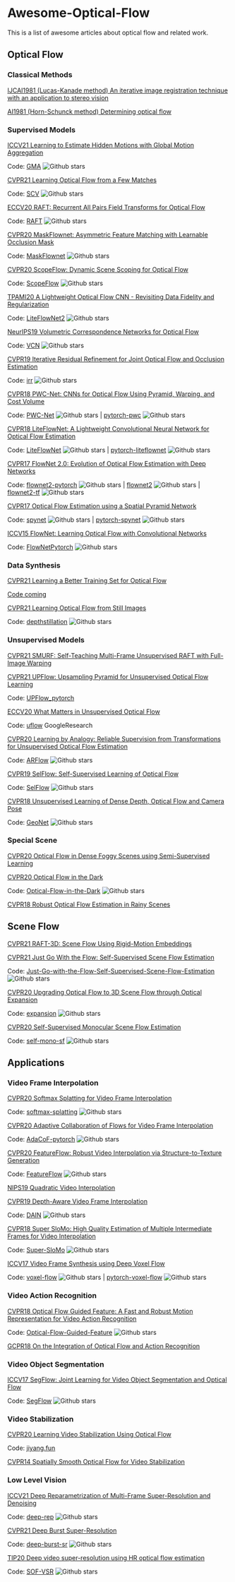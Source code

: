 # Awesome-Optical-Flow
This is a list of awesome articles about optical flow and related work.

## Optical Flow
### Classical Methods
[IJCAI1981 (Lucas-Kanade method) An iterative image registration technique with an application to stereo vision](http://citeseer.ist.psu.edu/viewdoc/download;jsessionid=C41563DCDDC44CB0E13D6D64D89FF3FD?doi=10.1.1.421.4619&rep=rep1&type=pdf)

[AI1981 (Horn-Schunck method) Determining optical flow](http://citeseerx.ist.psu.edu/viewdoc/download?doi=10.1.1.66.562&rep=rep1&type=pdf)

### Supervised Models
[ICCV21 Learning to Estimate Hidden Motions with Global Motion Aggregation](https://arxiv.org/abs/2104.02409)

Code: [GMA](https://github.com/zacjiang/GMA) ![Github stars](https://img.shields.io/github/stars/zacjiang/GMA)

[CVPR21 Learning Optical Flow from a Few Matches](https://arxiv.org/abs/2104.02166)

Code: [SCV](https://github.com/zacjiang/SCV) ![Github stars](https://img.shields.io/github/stars/zacjiang/SCV)

[ECCV20 RAFT: Recurrent All Pairs Field Transforms for Optical Flow](https://arxiv.org/pdf/2003.12039.pdf)

Code: [RAFT](https://github.com/princeton-vl/RAFT) ![Github stars](https://img.shields.io/github/stars/princeton-vl/RAFT)

[CVPR20 MaskFlownet: Asymmetric Feature Matching with Learnable Occlusion Mask](https://arxiv.org/abs/2003.10955) 

Code: [MaskFlownet](https://github.com/microsoft/MaskFlownet) ![Github stars](https://img.shields.io/github/stars/microsoft/MaskFlownet)

[CVPR20 ScopeFlow: Dynamic Scene Scoping for Optical Flow](https://arxiv.org/abs/2002.10770)

Code: [ScopeFlow](https://github.com/avirambh/ScopeFlow) ![Github stars](https://img.shields.io/github/stars/avirambh/ScopeFlow)

[TPAMI20 A Lightweight Optical Flow CNN - Revisiting Data Fidelity and Regularization](https://arxiv.org/abs/1903.07414) 

Code: [LiteFlowNet2](https://github.com/twhui/LiteFlowNet2) ![Github stars](https://img.shields.io/github/stars/twhui/LiteFlowNet2)

[NeurIPS19 Volumetric Correspondence Networks for Optical Flow](https://papers.nips.cc/paper/2019/hash/bbf94b34eb32268ada57a3be5062fe7d-Abstract.html)

Code: [VCN](https://github.com/gengshan-y/VCN) ![Github stars](https://img.shields.io/github/stars/gengshan-y/VCN)

[CVPR19 Iterative Residual Refinement for Joint Optical Flow and Occlusion Estimation](https://arxiv.org/pdf/1904.05290.pdf) 

Code: [irr](https://github.com/visinf/irr) ![Github stars](https://img.shields.io/github/stars/visinf/irr)

[CVPR18 PWC-Net: CNNs for Optical Flow Using Pyramid, Warping, and Cost Volume](https://arxiv.org/abs/1709.02371) 

Code: [PWC-Net](https://github.com/NVlabs/PWC-Net) ![Github stars](https://img.shields.io/github/stars/NVlabs/PWC-Net) | [pytorch-pwc](https://github.com/sniklaus/pytorch-pwc) ![Github stars](https://img.shields.io/github/stars/sniklaus/pytorch-pwc) 

[CVPR18 LiteFlowNet: A Lightweight Convolutional Neural Network for Optical Flow Estimation](https://arxiv.org/abs/1805.07036)

Code: [LiteFlowNet](https://github.com/twhui/LiteFlowNet) ![Github stars](https://img.shields.io/github/stars/twhui/LiteFlowNet) | [pytorch-liteflownet](https://github.com/sniklaus/pytorch-liteflownet) ![Github stars](https://img.shields.io/github/stars/sniklaus/pytorch-liteflownet)

[CVPR17 FlowNet 2.0: Evolution of Optical Flow Estimation with Deep Networks](https://arxiv.org/abs/1612.01925) 

Code: [flownet2-pytorch](https://github.com/NVIDIA/flownet2-pytorch) ![Github stars](https://img.shields.io/github/stars/NVIDIA/flownet2-pytorch) | [flownet2](https://github.com/lmb-freiburg/flownet2) ![Github stars](https://img.shields.io/github/stars/lmb-freiburg/flownet2) | [flownet2-tf](https://github.com/sampepose/flownet2-tf) ![Github stars](https://img.shields.io/github/stars/sampepose/flownet2-tf)

[CVPR17 Optical Flow Estimation using a Spatial Pyramid Network](https://arxiv.org/abs/1611.00850)

Code: [spynet](https://github.com/anuragranj/spynet) ![Github stars](https://img.shields.io/github/stars/anuragranj/spynet) | [pytorch-spynet](https://github.com/sniklaus/pytorch-spynet) ![Github stars](https://img.shields.io/github/stars/sniklaus/pytorch-spynet)

[ICCV15 FlowNet: Learning Optical Flow with Convolutional Networks](https://arxiv.org/abs/1504.06852) 

Code: [FlowNetPytorch](https://github.com/ClementPinard/FlowNetPytorch) ![Github stars](https://img.shields.io/github/stars/ClementPinard/FlowNetPytorch)

### Data Synthesis
[CVPR21 Learning a Better Training Set for Optical Flow](https://arxiv.org/abs/2104.14544)

[Code coming](https://autoflow-google.github.io/#code)

[CVPR21 Learning Optical Flow from Still Images](https://arxiv.org/abs/2104.03965)

Code: [depthstillation](https://github.com/mattpoggi/depthstillation) ![Github stars](https://img.shields.io/github/stars/mattpoggi/depthstillation)

### Unsupervised Models
[CVPR21 SMURF: Self-Teaching Multi-Frame Unsupervised RAFT with Full-Image Warping](https://arxiv.org/abs/2105.07014)

[CVPR21 UPFlow: Upsampling Pyramid for Unsupervised Optical Flow Learning](https://openaccess.thecvf.com/content/CVPR2021/papers/Luo_UPFlow_Upsampling_Pyramid_for_Unsupervised_Optical_Flow_Learning_CVPR_2021_paper.pdf)

Code: [UPFlow_pytorch](https://github.com/coolbeam/UPFlow_pytorch)

[ECCV20 What Matters in Unsupervised Optical Flow](https://arxiv.org/abs/2006.04902)

Code: [uflow](https://github.com/google-research/google-research/tree/master/uflow) GoogleResearch

[CVPR20 Learning by Analogy: Reliable Supervision from Transformations for Unsupervised Optical Flow Estimation](https://arxiv.org/abs/2003.13045)

Code: [ARFlow](https://github.com/lliuz/ARFlow) ![Github stars](https://img.shields.io/github/stars/lliuz/ARFlow)

[CVPR19 SelFlow: Self-Supervised Learning of Optical Flow](https://arxiv.org/abs/1904.09117)

Code: [SelFlow](https://github.com/ppliuboy/SelFlow) ![Github stars](https://img.shields.io/github/stars/ppliuboy/SelFlow)

[CVPR18 Unsupervised Learning of Dense Depth, Optical Flow and Camera Pose](https://arxiv.org/abs/1803.02276)

Code: [GeoNet](https://github.com/yzcjtr/GeoNet) ![Github stars](https://img.shields.io/github/stars/yzcjtr/GeoNet)

### Special Scene
[CVPR20 Optical Flow in Dense Foggy Scenes using Semi-Supervised Learning](https://arxiv.org/abs/2004.01905)

[CVPR20 Optical Flow in the Dark](https://openaccess.thecvf.com/content_CVPR_2020/html/Zheng_Optical_Flow_in_the_Dark_CVPR_2020_paper.html)

Code: [Optical-Flow-in-the-Dark](https://github.com/mf-zhang/Optical-Flow-in-the-Dark) ![Github stars](https://img.shields.io/github/stars/mf-zhang/Optical-Flow-in-the-Dark)

[CVPR18 Robust Optical Flow Estimation in Rainy Scenes](https://arxiv.org/abs/1704.05239)

## Scene Flow
[CVPR21 RAFT-3D: Scene Flow Using Rigid-Motion Embeddings](https://arxiv.org/pdf/2012.00726.pdf)

[CVPR21 Just Go With the Flow: Self-Supervised Scene Flow Estimation](https://arxiv.org/pdf/1912.00497.pdf)

Code: [Just-Go-with-the-Flow-Self-Supervised-Scene-Flow-Estimation](https://github.com/HimangiM/Just-Go-with-the-Flow-Self-Supervised-Scene-Flow-Estimation) ![Github stars](https://img.shields.io/github/stars/HimangiM/Just-Go-with-the-Flow-Self-Supervised-Scene-Flow-Estimation)

[CVPR20 Upgrading Optical Flow to 3D Scene Flow through Optical Expansion](https://openaccess.thecvf.com/content_CVPR_2020/html/Yang_Upgrading_Optical_Flow_to_3D_Scene_Flow_Through_Optical_Expansion_CVPR_2020_paper.html)

Code: [expansion](https://github.com/gengshan-y/expansion) ![Github stars](https://img.shields.io/github/stars/gengshan-y/expansion)

[CVPR20 Self-Supervised Monocular Scene Flow Estimation](https://arxiv.org/abs/2004.04143)

Code: [self-mono-sf](https://github.com/visinf/self-mono-sf) ![Github stars](https://img.shields.io/github/stars/visinf/self-mono-sf)

## Applications
### Video Frame Interpolation
[CVPR20 Softmax Splatting for Video Frame Interpolation](https://arxiv.org/abs/2003.05534)

Code: [softmax-splatting](https://github.com/sniklaus/softmax-splatting) ![Github stars](https://img.shields.io/github/stars/sniklaus/softmax-splatting)

[CVPR20 Adaptive Collaboration of Flows for Video Frame Interpolation](https://arxiv.org/abs/1907.10244)

Code: [AdaCoF-pytorch](https://github.com/HyeongminLEE/AdaCoF-pytorch) ![Github stars](https://img.shields.io/github/stars/HyeongminLEE/AdaCoF-pytorch)

[CVPR20 FeatureFlow: Robust Video Interpolation via Structure-to-Texture Generation](https://openaccess.thecvf.com/content_CVPR_2020/papers/Gui_FeatureFlow_Robust_Video_Interpolation_via_Structure-to-Texture_Generation_CVPR_2020_paper.pdf)

Code: [FeatureFlow](https://github.com/CM-BF/FeatureFlow) ![Github stars](https://img.shields.io/github/stars/CM-BF/FeatureFlow)

[NIPS19 Quadratic Video Interpolation](https://arxiv.org/abs/1911.00627)

[CVPR19 Depth-Aware Video Frame Interpolation](https://openaccess.thecvf.com/content_CVPR_2019/papers/Bao_Depth-Aware_Video_Frame_Interpolation_CVPR_2019_paper.pdf)

Code: [DAIN](https://github.com/baowenbo/DAIN) ![Github stars](https://img.shields.io/github/stars/baowenbo/DAIN)

[CVPR18 Super SloMo: High Quality Estimation of Multiple Intermediate Frames for Video Interpolation](https://arxiv.org/abs/1712.00080)

Code: [Super-SloMo](https://github.com/avinashpaliwal/Super-SloMo) ![Github stars](https://img.shields.io/github/stars/avinashpaliwal/Super-SloMo)

[ICCV17 Video Frame Synthesis using Deep Voxel Flow](https://arxiv.org/abs/1702.02463)

Code: [voxel-flow](https://github.com/liuziwei7/voxel-flow) ![Github stars](https://img.shields.io/github/stars/liuziwei7/voxel-flow) | [pytorch-voxel-flow](https://github.com/lxx1991/pytorch-voxel-flow) ![Github stars](https://img.shields.io/github/stars/lxx1991/pytorch-voxel-flow)

### Video Action Recognition

[CVPR18 Optical Flow Guided Feature: A Fast and Robust Motion Representation for Video Action Recognition](https://arxiv.org/abs/1711.11152)

Code: [Optical-Flow-Guided-Feature](https://github.com/kevin-ssy/Optical-Flow-Guided-Feature) ![Github stars](https://img.shields.io/github/stars/kevin-ssy/Optical-Flow-Guided-Feature)

[GCPR18 On the Integration of Optical Flow and Action Recognition](https://arxiv.org/abs/1712.08416)

### Video Object Segmentation

[ICCV17 SegFlow: Joint Learning for Video Object Segmentation and Optical Flow](https://arxiv.org/abs/1709.06750)

Code: [SegFlow](https://github.com/JingchunCheng/SegFlow) ![Github stars](https://img.shields.io/github/stars/JingchunCheng/SegFlow)

### Video Stabilization
[CVPR20 Learning Video Stabilization Using Optical Flow](https://cseweb.ucsd.edu/~ravir/jiyang_cvpr20.pdf)

Code: [jiyang.fun](https://drive.google.com/file/d/1wQJYFd8TMbCRzhmFfDyBj7oHAGfyr1j6/view)

[CVPR14 Spatially Smooth Optical Flow for Video Stabilization](http://www.liushuaicheng.org/CVPR2014/SteadyFlow.pdf)

### Low Level Vision
[ICCV21 Deep Reparametrization of Multi-Frame Super-Resolution and Denoising](https://arxiv.org/abs/2108.08286)

Code: [deep-rep](https://github.com/goutamgmb/deep-rep) ![Github stars](https://img.shields.io/github/stars/goutamgmb/deep-rep)

[CVPR21 Deep Burst Super-Resolution](https://arxiv.org/abs/2101.10997)

Code: [deep-burst-sr](https://github.com/goutamgmb/deep-burst-sr) ![Github stars](https://img.shields.io/github/stars/goutamgmb/deep-burst-sr)

[TIP20 Deep video super-resolution using HR optical flow estimation](https://arxiv.org/abs/2001.02129)

Code: [SOF-VSR](https://github.com/The-Learning-And-Vision-Atelier-LAVA/SOF-VSR) ![Github stars](https://img.shields.io/github/stars/The-Learning-And-Vision-Atelier-LAVA/SOF-VSR)
